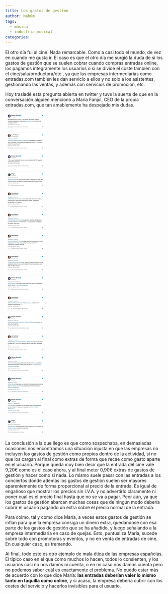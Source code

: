 ```yaml
---
title: Los gastos de gestión
author: Nahúm
tags:
  - música
  - industria_musical
categories:
---
```

El otro día fui al cine. Nada remarcable. Como a casi todo el mundo, de vez en cuando me gusta ir. El caso es que el otro día me surgió la duda de si los gastos de gestión que se suelen cobrar cuando compras entradas online, los pagamos íntegramente los usuarios o si se divide el coste también con el cine/sala/productora/etc., ya que las empresas intermediarias como entradas.com también les dan servicio a ellos y no solo a los asistentes, gestionando las ventas, y además con servicios de promoción, etc.

Hoy trasladé esta pregunta abierta en twitter y tuve la suerte de que en la conversación alguien mencionó a María Fanjul, CEO de la propia entradas.com, que tan amablemente ha despejado mis dudas.

![](assets/images/2013-12-31-los-gastos-de-gestion.jpg)![]()

La conclusión a la que llego es que como sospechaba, en demasiadas ocasiones nos encontramos una situación injusta en que las empresas no incluyen los gastos de gestión como propios dentro de la actividad, si no que los cargan al final como extras de forma que recae como gasto aparte en el usuario. Porque queda muy bien decir que la entrada del cine vale 9,20€ como es el caso ahora, y al final meter 0,90€ extras de gastos de gestión y hacer como si nada. Lo mismo suele pasar con las entradas a los conciertos donde además los gastos de gestión suelen ser mayores aparentemente de forma proporcional al precio de la entrada. Es igual de engañoso que mostrar los precios sin I.V.A. y no advertirlo claramente ni poner cual es el precio final hasta que no se va a pagar. Peor aún, ya que los gastos de gestión abarcan muchas cosas que de ningún modo debería cubrir el usuario pagando un extra sobre el precio normal de la entrada.

Para colmo, tal y como dice María, a veces estos gastos de gestión se inflan para que la empresa consiga un dinero extra, quedándose con esa parte de los gastos de gestión que se ha añadido, y luego señalando a la empresa intermediaria en caso de quejas. Esto, puntualiza María, sucede sobre todo con promotoras y eventos, y no en venta de entradas de cine. En cualquier caso, es tremendo.

Al final, todo esto es otro ejemplo de mala ética de las empresas españolas. El típico caso en el que como muchos lo hacen, todos lo consienten, y los usuarios casi no nos damos ni cuenta, o en mi caso nos damos cuenta pero no podemos saber cuál es exactamente el problema. No puedo estar más de acuerdo con lo que dice María: **las entradas deberían valer lo mismo tanto en taquilla como online**, y si acaso, la empresa debería cubrir con los costes del servicio y hacerlos invisibles para el usuario.

